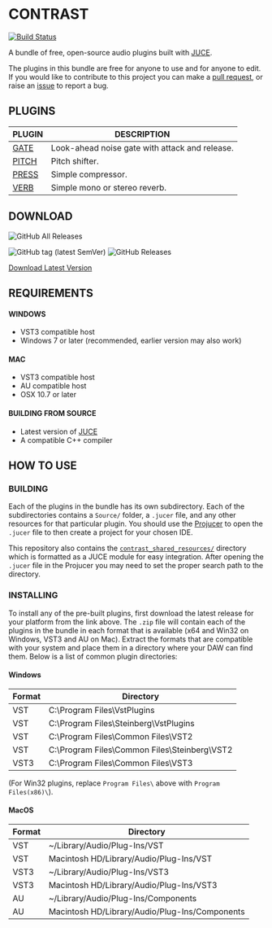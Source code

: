 # CONTRAST

[![Build Status](https://dev.azure.com/ImJimmi/Contrast/_apis/build/status/ImJimmi.Contrast?branchName=master)](https://dev.azure.com/ImJimmi/Contrast/_build/latest?definitionId=3&branchName=master)

A bundle of free, open-source audio plugins built with [JUCE](https://juce.com/).

The plugins in this bundle are free for anyone to use and for anyone to edit. If you would like to contribute to this project you can make a [pull request](https://github.com/ImJimmi/Contrast/pulls), or raise an [issue](https://github.com/ImJimmi/Contrast/issues) to report a bug.

## PLUGINS
| PLUGIN | DESCRIPTION |
| ------ | ----------- |
| [GATE](Gate/) | Look-ahead noise gate with attack and release. |
| [PITCH](Pitch/) | Pitch shifter. |
| [PRESS](Press/) | Simple compressor. |
| [VERB](Verb/) | Simple mono or stereo reverb. |

## DOWNLOAD
![GitHub All Releases](https://img.shields.io/github/downloads/ImJimmi/Contrast/total?label=Total%20Downloads)

![GitHub tag (latest SemVer)](https://img.shields.io/github/v/tag/ImJimmi/Contrast?label=Latest%20Version)
![GitHub Releases](https://img.shields.io/github/downloads/ImJimmi/Contrast/latest/total?label=Latest%20Version%20Downloads)

[Download Latest Version](https://github.com/ImJimmi/Contrast/releases/latest)

## REQUIREMENTS
#### WINDOWS
- VST3 compatible host
- Windows 7 or later (recommended, earlier version may also work)
#### MAC
- VST3 compatible host
- AU compatible host
- OSX 10.7 or later

#### BUILDING FROM SOURCE
- Latest version of [JUCE](https://github.com/juce-framework/JUCE)
- A compatible C++ compiler

## HOW TO USE
### BUILDING
Each of the plugins in the bundle has its own subdirectory. Each of the subdirectories contains a `Source/` folder, a `.jucer` file, and any other resources for that particular plugin. You should use the [Projucer](https://juce.com/discover/projucer) to open the `.jucer` file to then create a project for your chosen IDE.

This repository also contains the [`contrast_shared_resources/`](https://github.com/ImJimmi/Contrast/tree/master/contrast_shared_resources) directory which is formatted as a JUCE module for easy integration. After opening the `.jucer` file in the Projucer you may need to set the proper search path to the directory.

### INSTALLING
To install any of the pre-built plugins, first download the latest release for your platform from the link above. The `.zip` file will contain each of the plugins in the bundle in each format that is available (x64 and Win32 on Windows, VST3 and AU on Mac). Extract the formats that are compatible with your system and place them in a directory where your DAW can find them. Below is a list of common plugin directories:

#### Windows
| Format | Directory |
| ------ | --------- |
| VST | C:\Program Files\VstPlugins |
| VST | C:\Program Files\Steinberg\VstPlugins |
| VST | C:\Program Files\Common Files\VST2 |
| VST | C:\Program Files\Common Files\Steinberg\VST2 |
| VST3 | C:\Program Files\Common Files\VST3 |

(For Win32 plugins, replace `Program Files\` above with `Program Files(x86)\`).

#### MacOS
| Format | Directory |
| ------ | --------- |
| VST | ~/Library/Audio/Plug-Ins/VST |
| VST | Macintosh HD/Library/Audio/Plug-Ins/VST |
| VST3 | ~/Library/Audio/Plug-Ins/VST3 |
| VST3 | Macintosh HD/Library/Audio/Plug-Ins/VST3 |
| AU | ~/Library/Audio/Plug-Ins/Components |
| AU | Macintosh HD/Library/Audio/Plug-Ins/Components |
